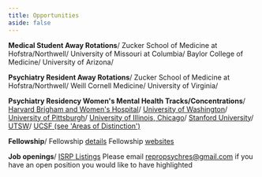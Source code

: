 ```yaml
---
title: Opportunities
aside: false
---
```


**Medical Student Away Rotations**/
Zucker School of Medicine at Hofstra/Northwell/
University of Missouri at Columbia/
Baylor College of Medicine/
University of Arizona/ 

**Psychiatry Resident Away Rotations**/
Zucker School of Medicine at Hofstra/Northwell/
Weill Cornell Medicine/
University of Virginia/

**Psychiatry Residency Women's Mental Health Tracks/Concentrations**/
[Harvard Brigham and Women's Hospital](http://www.bwhhmspsychiatry.org/residency-elements/residency-tracks-and-concentrations/#1474911438668-23a7e244-05a3)/
[University of Washington](http://depts.washington.edu/psychres/wordpress/perinatal-psychiatry-pathway/)/
[University of Pittsburgh](https://www.psychiatry.pitt.edu/educationtraining/residency-fellowships/training-pathways-initiatives/womens-mental-health-area)/
[University of Illinois, Chicago](https://www.psych.uic.edu/education/general-psychiatry-residency/subspecialty-training/womens-mental-health)/
[Stanford University](https://med.stanford.edu/psychiatry/residents/learn.html#pathways)/
[UTSW](https://www.utsouthwestern.edu/education/medical-school/departments/psychiatry/education-and-training/residency-program/wmh-concentration.html)/
[UCSF (see 'Areas of Distinction')](https://psychiatry.ucsf.edu/rtp/highlights)

**Fellowship**/
Fellowship [details](https://static1.squarespace.com/static/5e4ca15c7c30900b8e13a44d/t/5fb028e148fd365a10e5facb/1605380323191/Fellowship+Programs+2020+Final_10.26.20.pdf)
Fellowship [websites](https://reproductivepsychiatry.com/fellowship-programs/)

**Job openings**/
[ISRP Listings](https://reproductivepsychiatry.com/reproductive-psychiatrist-jobs/)
Please email repropsychres@gmail.com if you have an open position you would like to have highlighted 

